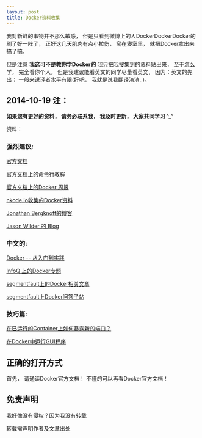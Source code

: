 ```yaml
---
layout: post
title: Docker资料收集
---
```


我对新鲜的事物并不那么敏感， 但是只看到微博上的人DockerDockerDocker的刷了好一阵了， 正好这几天肌肉有点小拉伤， 窝在寝室里， 就把Docker拿出来搞了搞。

但是注意 **我这可不是教你学Docker的** 我只把我搜集到的资料贴出来， 至于怎么学， 完全看你个人， 但是我建议能看英文的同学尽量看英文， 因为：英文的先出； 一般来说译者水平有限(好吧， 我就是说我翻译渣渣..)。

## 2014-10-19 注：

**如果您有更好的资料， 请务必联系我， 我及时更新， 大家共同学习 ^_^**

资料：

### 强烈建议:

[官方文档](https://docs.docker.com/)

[官方文档上的命令行教程](https://docs.docker.com/reference/commandline/cli/)

[官方文档上的Docker 周报](https://blog.docker.com/docker-weekly-archives/)

[nkode.io收集的Docker资料](http://www.nkode.io/2014/08/24/valuable-docker-links.html)

[Jonathan Bergknoff的博客](http://jonathan.bergknoff.com/journal)

[Jason Wilder 的 Blog](http://jasonwilder.com/)


### 中文的:

[Docker -- 从入门到实践](http://yeasy.gitbooks.io/docker_practice/content/)

[InfoQ 上的Docker专题](http://www.infoq.com/cn/dockers)

[segmentfault上的Docker相关文章](http://segmentfault.com/t/docker/blogs)

[segmentfault上Docker问答子站](http://segmentfault.com/docker)

### 技巧篇:

[在已运行的Container上如何暴露新的端口？](http://stackoverflow.com/questions/19897743/exposing-a-port-on-a-live-docker-container)

[在Docker中运行GUI程序](http://fabiorehm.com/blog/2014/09/11/running-gui-apps-with-docker/)

## 正确的打开方式

首先， 请通读Docker官方文档！ 不懂的可以再看Docker官方文档！

## 免责声明

我好像没有侵权？因为我没有转载

转载需声明作者及文章出处
